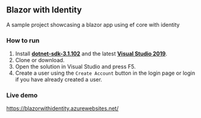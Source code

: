 ## Blazor with Identity

A sample project showcasing a blazor app using ef core with identity

### How to run
1. Install [**dotnet-sdk-3.1.102**](https://dotnet.microsoft.com/download/dotnet-core/3.1) and the latest [**Visual Studio 2019**](https://visualstudio.microsoft.com/vs/).
2. Clone or download.
3. Open the solution in Visual Studio and press F5.
4. Create a user using the `Create Account` button in the login page or login if you have already created a user.

### Live demo
https://blazorwithidentity.azurewebsites.net/
